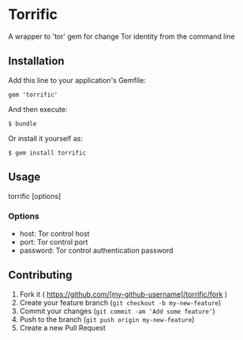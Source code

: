 # Torrific

A wrapper to 'tor' gem for change Tor identity from the command line

## Installation

Add this line to your application's Gemfile:

    gem 'torrific'

And then execute:

    $ bundle

Or install it yourself as:

    $ gem install torrific

## Usage

torrific [options]

### Options

* host: Tor control host
* port: Tor control port
* password: Tor control authentication password

## Contributing

1. Fork it ( https://github.com/[my-github-username]/torrific/fork )
2. Create your feature branch (`git checkout -b my-new-feature`)
3. Commit your changes (`git commit -am 'Add some feature'`)
4. Push to the branch (`git push origin my-new-feature`)
5. Create a new Pull Request
